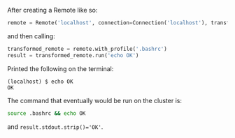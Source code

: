 After creating a Remote like so:

```python
remote = Remote('localhost', connection=Connection('localhost'), transforms=())
```

and then calling:

```python
transformed_remote = remote.with_profile('.bashrc')
result = transformed_remote.run('echo OK')
```

Printed the following on the terminal:

```console
(localhost) $ echo OK
OK

```

The command that eventually would be run on the cluster is:

```bash
source .bashrc && echo OK
```

and `result.stdout.strip()='OK'`.
